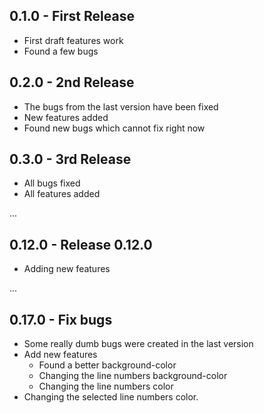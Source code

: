 ## 0.1.0 - First Release
* First draft features work
* Found a few bugs

## 0.2.0 - 2nd Release
* The bugs from the last version have been fixed
* New features added
* Found new bugs which cannot fix right now

## 0.3.0 - 3rd Release
* All bugs fixed
* All features added

...

## 0.12.0 - Release 0.12.0
* Adding new features

...

## 0.17.0 - Fix bugs
* Some really dumb bugs were created in the last version
* Add new features
    * Found a better background-color
    * Changing the line numbers background-color
    * Changing the line numbers color
* Changing the selected line numbers color.
